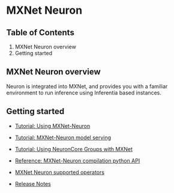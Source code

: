 
# MXNet Neuron

## Table of Contents

1. MXNet Neuron overview
2. Getting started

## MXNet Neuron overview
Neuron is integrated into MXNet, and provides you with a familiar environment to run inference using Inferentia based instances.

## Getting started 

* [Tutorial: Using MXNet-Neuron](./tutorial-compile-infer.md)

* [Tutorial: MXNet-Neuron model serving](./tutorial-model-serving.md)

* [Tutorial: Using NeuronCore Groups with MXNet](./tutorial-neuroncore-groups.md)

* [Reference: MXNet-Neuron compilation python API](./api-compilation-python-api.md)

* [MXNet Neuron supported operators](../../release-notes/neuron-cc-ops/neuron-cc-ops-mxnet.md)

* [Release Notes](../../release-notes/mxnet-neuron.md )
